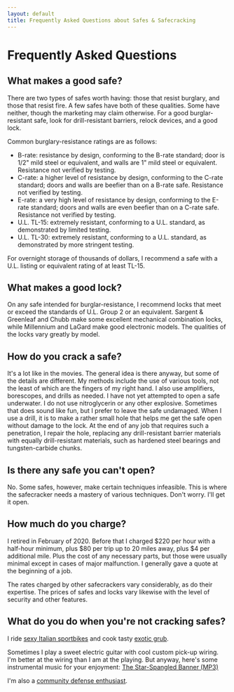 ```yaml
---
layout: default
title: Frequently Asked Questions about Safes & Safecracking
---
```


# Frequently Asked Questions

## What makes a good safe?
There are two types of safes worth having: those that resist burglary, and
those that resist fire. A few safes have both of these qualities. Some have
neither, though the marketing may claim otherwise. For a good burglar-resistant
safe, look for drill-resistant barriers, relock devices, and a good lock.

Common burglary-resistance ratings are as follows:
- B-rate: resistance by design, conforming to the B-rate standard; door is 1/2" mild steel or equivalent, and walls are 1" mild steel or equivalent. Resistance not verified by testing.
- C-rate: a higher level of resistance by design, conforming to the C-rate standard; doors and walls are beefier than on a B-rate safe. Resistance not verified by testing.
- E-rate: a very high level of resistance by design, conforming to the E-rate standard; doors and walls are even beefier than on a C-rate safe. Resistance not verified by testing.
- U.L. TL-15: extremely resistant, conforming to a U.L. standard, as demonstrated by limited testing.
- U.L. TL-30: extremely resistant, conforming to a U.L. standard, as demonstrated by more stringent testing.

For overnight storage of thousands of dollars, I recommend a safe with a U.L.
listing or equivalent rating of at least TL-15.

## What makes a good lock?
On any safe intended for burglar-resistance, I recommend locks that meet or
exceed the standards of U.L. Group 2 or an equivalent. Sargent & Greenleaf and
Chubb make some excellent mechanical combination locks, while Millennium and
LaGard make good electronic models. The qualities of the locks vary greatly by
model.

## How do you crack a safe?
It's a lot like in the movies. The general idea is there anyway, but some of
the details are different. My methods include the use of various tools, not the
least of which are the fingers of my right hand. I also use amplifiers,
borescopes, and drills as needed. I have not yet attempted to open a safe
underwater. I do not use nitroglycerin or any other explosive. Sometimes that
does sound like fun, but I prefer to leave the safe undamaged. When I use a
drill, it is to make a rather small hole that helps me get the safe open
without damage to the lock. At the end of any job that requires such a
penetration, I repair the hole, replacing any drill-resistant barrier materials
with equally drill-resistant materials, such as hardened steel bearings and
tungsten-carbide chunks.

## Is there any safe you can't open?
No. Some safes, however, make certain techniques infeasible. This is where the
safecracker needs a mastery of various techniques. Don't worry. I'll get it
open.

## How much do you charge?
I retired in February of 2020. Before that I charged $220 per hour with a
half-hour minimum, plus $80 per trip up to 20 miles away, plus $4 per
additional mile. Plus the cost of any necessary parts, but those were
usually minimal except in cases of major malfunction. I generally gave a quote
at the beginning of a job.

The rates charged by other safecrackers vary considerably, as do their
expertise. The prices of safes and locks vary likewise with the level of
security and other features.

## What do you do when you're not cracking safes?
I ride [sexy Italian sportbikes][sexy-bike] and cook tasty [exotic grub][tasty-grub].

Sometimes I play a sweet electric guitar with cool custom pick-up wiring. I'm
better at the wiring than I am at the playing. But anyway, here's some
instrumental music for your enjoyment: [The Star-Spangled Banner (MP3)][anthem]

I'm also a [community defense enthusiast][gridscout].


[anthem]:     download/StarSpangledBanner1.mp3
[gridscout]:  https://www.gridscout.net
[sexy-bike]:  https://www.motorcyclespecs.co.za/model/mv/mv_agusta_f4_750%20senna.htm
[tasty-grub]: http://cookingdanish.com
